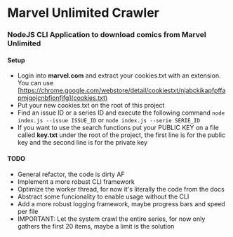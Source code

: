 # Marvel Unlimited Crawler

### NodeJS CLI Application to download comics from Marvel Unlimited

#### Setup

- Login into **marvel.com** and extract your cookies.txt with an extension. You can use [https://chrome.google.com/webstore/detail/cookiestxt/njabckikapfpffapmjgojcnbfjonfjfg](cookies.txt)
- Put your new cookies.txt on the root of this project
- Find an issue ID or a series ID and execute the following command `node index.js --issue ISSUE_ID` or `node index.js --serie SERIE_ID`
- If you want to use the search functions put your PUBLIC KEY on a file called **key.txt** under the root of the project, the first line is for the public key and the second line is for the private key

#### TODO

- General refactor, the code is dirty AF
- Implement a more robust CLI framework
- Optimize the worker thread, for now it's literally the code from the docs
- Abstract some funcionality to enable usage without the CLI
- Add a more robust logging framework, maybe progress bars and speed per file
- IMPORTANT: Let the system crawl the entire series, for now only gathers the first 20 items, maybe a limit is the solution
